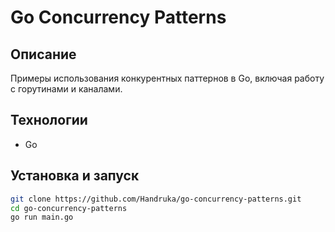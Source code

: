 # Go Concurrency Patterns

## Описание
Примеры использования конкурентных паттернов в Go, включая работу с горутинами и каналами.

## Технологии
- Go

## Установка и запуск
```bash
git clone https://github.com/Handruka/go-concurrency-patterns.git
cd go-concurrency-patterns
go run main.go

